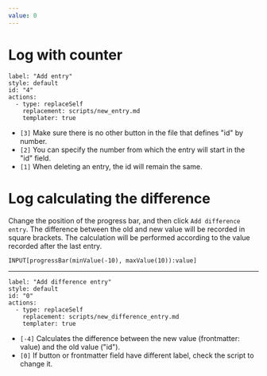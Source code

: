 ```yaml
---
value: 0
---
```

# Log with counter
```meta-bind-button
label: "Add entry"
style: default
id: "4"
actions:
  - type: replaceSelf
    replacement: scripts/new_entry.md
    templater: true
```
- `[3]` Make sure there is no other button in the file that defines "id" by number.
- `[2]` You can specify the number from which the entry will start in the "id" field.
- `[1]` When deleting an entry, the id will remain the same.

# Log calculating the difference
Change the position of the progress bar, and then click `Add difference entry`. The difference between the old and new value will be recorded in square brackets.
The calculation will be performed according to the value recorded after the last entry.

```meta-bind
INPUT[progressBar(minValue(-10), maxValue(10)):value]
```
___
```meta-bind-button
label: "Add difference entry"
style: default
id: "0"
actions:
  - type: replaceSelf
    replacement: scripts/new_difference_entry.md
    templater: true
```
- `[-4]` Calculates the difference between the new value (frontmatter: value) and the old value ("id").
- `[0]` If button or frontmatter field have different label, check the script to change it.
